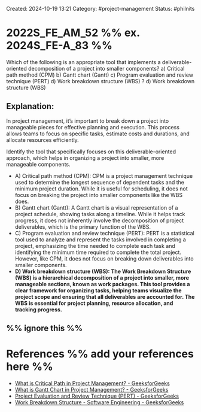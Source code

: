 Created: 2024-10-19 13:21
Category: #project-management 
Status: #philnits



# 2022S_FE_AM_52 %% ex. 2024S_FE-A_83 %%

Which of the following is an appropriate tool that implements a deliverable-oriented decomposition of a project into smaller components?
a) Critical path method (CPM)
b) Gantt chart (Gantt)
c) Program evaluation and review technique (PERT)
d) Work breakdown structure (WBS)
? 
d) Work breakdown structure (WBS)
## **Explanation:**

In project management, it’s important to break down a project into manageable pieces for effective planning and execution. This process allows teams to focus on specific tasks, estimate costs and durations, and allocate resources efficiently.

Identify the tool that specifically focuses on this deliverable-oriented approach, which helps in organizing a project into smaller, more manageable components.

- A) Critical path method (CPM): CPM is a project management technique used to determine the longest sequence of dependent tasks and the minimum project duration. While it is useful for scheduling, it does not focus on breaking the project into smaller components like the WBS does.
- B) Gantt chart (Gantt): A Gantt chart is a visual representation of a project schedule, showing tasks along a timeline. While it helps track progress, it does not inherently involve the decomposition of project deliverables, which is the primary function of the WBS.
- C) Program evaluation and review technique (PERT): PERT is a statistical tool used to analyze and represent the tasks involved in completing a project, emphasizing the time needed to complete each task and identifying the minimum time required to complete the total project. However, like CPM, it does not focus on breaking down deliverables into smaller components.
- **D) Work breakdown structure (WBS): The Work Breakdown Structure (WBS) is a hierarchical decomposition of a project into smaller, more manageable sections, known as work packages. This tool provides a clear framework for organizing tasks, helping teams visualize the project scope and ensuring that all deliverables are accounted for. The WBS is essential for project planning, resource allocation, and tracking progress.**


%% ignore this %%
---

# References %% add your references here %%
- [What is Critical Path in Project Management? - GeeksforGeeks](https://www.geeksforgeeks.org/what-is-critical-path-in-project-management/)
- [What is Gantt Chart in Project Management? - GeeksforGeeks](https://www.geeksforgeeks.org/what-is-gantt-chart-in-project-management/)
- [Project Evaluation and Review Technique (PERT) - GeeksforGeeks](https://www.geeksforgeeks.org/project-evaluation-and-review-technique-pert/)
- [Work Breakdown Structure - Software Engineering - GeeksforGeeks](https://www.geeksforgeeks.org/software-engineering-work-breakdown-structure/)